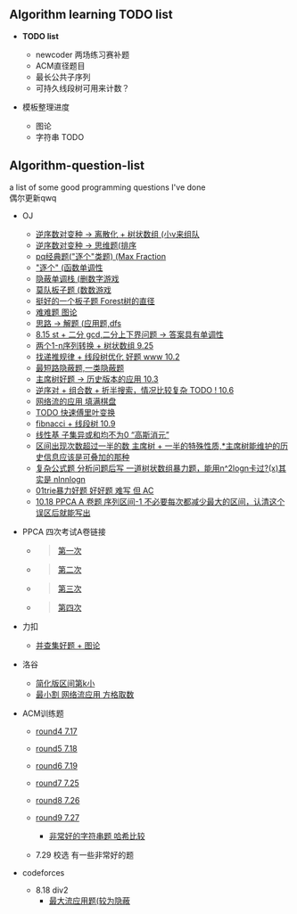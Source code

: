 ## **Algorithm learning TODO list**
- **TODO list**
  - newcoder 两场练习赛补题
  - ACM直径题目
  - 最长公共子序列
  - 可持久线段树可用来计数？

- 模板整理进度
  - 图论
  - 字符串 TODO


## Algorithm-question-list
a list of some good programming questions I've done
\
偶尔更新qwq

- OJ
  - [逆序数对变种 -> 离散化 + 树状数组 (小v来组队 ](https://acm.sjtu.edu.cn/OnlineJudge/problem?problem_id=1534)
  - [逆序数对变种 -> 思维题(排序](https://acm.sjtu.edu.cn/OnlineJudge/problem?problem_id=1149)
  - [pq经典题("逐个"类题) (Max Fraction](https://acm.sjtu.edu.cn/OnlineJudge/problem?problem_id=14383)
  - ["逐个" (函数单调性](https://acm.sjtu.edu.cn/OnlineJudge/problem?problem_id=1558)
  - [隐蔽单调栈 (删数字游戏](https://acm.sjtu.edu.cn/OnlineJudge/problem?problem_id=1516)
  - [莫队板子题 (数数游戏](https://acm.sjtu.edu.cn/OnlineJudge/problem?problem_id=1627)
  - [挺好的一个板子题 Forest树的直径](https://acm.sjtu.edu.cn/OnlineJudge/problem?problem_id=1116)
  - [难难题 图论](https://acm.sjtu.edu.cn/OnlineJudge/problem?problem_id=1001)
  - [思路 -> 解题 (应用题,dfs](https://acm.sjtu.edu.cn/OnlineJudge/problem?problem_id=1642)
  - [8.15 st + 二分 gcd,二分上下界问题 -> 答案具有单调性](https://acm.sjtu.edu.cn/OnlineJudge/problem?problem_id=1509)
  - [两个1-n序列转换 + 树状数组 9.25](https://acm.sjtu.edu.cn/OnlineJudge/problem?problem_id=1593)
  - [找递推规律 + 线段树优化 好题 www 10.2](https://acm.sjtu.edu.cn/OnlineJudge/problem?problem_id=1686)
  - [最短路隐蔽题,一类隐蔽题](https://acm.sjtu.edu.cn/OnlineJudge/problem?problem_id=1700)
  - [主席树好题 -> 历史版本的应用 10.3](https://acm.sjtu.edu.cn/OnlineJudge/problem?problem_id=1705)
  - [逆序对 + 组合数 + 折半搜索，情况比较复杂 TODO ! 10.6](https://acm.sjtu.edu.cn/OnlineJudge/problem?problem_id=1018)
  - [网络流的应用 填满棋盘](https://acm.sjtu.edu.cn/OnlineJudge/problem?problem_id=1572)
  - [TODO 快速傅里叶变换](https://acm.sjtu.edu.cn/OnlineJudge/problem?problem_id=1227)
  - [fibnacci + 线段树 10.9](https://acm.sjtu.edu.cn/OnlineJudge/problem?problem_id=1701)
  - [线性基 子集异或和均不为0 “高斯消元”](https://acm.sjtu.edu.cn/OnlineJudge/problem?problem_id=1703)
  - [区间出现次数超过一半的数 主席树 + 一半的特殊性质,*主席树能维护的历史信息应该是可叠加的那种](https://acm.sjtu.edu.cn/OnlineJudge/problem?problem_id=1702)
  - [复杂公式题 分析问题后写 一道树状数组暴力题，能用n^2logn卡过?(x)其实是 nlnnlogn](https://acm.sjtu.edu.cn/OnlineJudge/problem?problem_id=1687)
  - [01trie暴力好题 好好题 难写 但 AC](https://acm.sjtu.edu.cn/OnlineJudge/problem?problem_id=1668)
  - [10.18 PPCA A 卷题 序列区间-1 不必要每次都减少最大的区间，认清这个误区后就能写出](https://acm.sjtu.edu.cn/OnlineJudge/problem?problem_id=1630)

- PPCA 四次考试A卷链接
  - > [第一次](https://acm.sjtu.edu.cn/OnlineJudge/contest?contest_id=348)
  - > [第二次](https://acm.sjtu.edu.cn/OnlineJudge/contest?contest_id=355)
  - > [第三次](https://acm.sjtu.edu.cn/OnlineJudge/contest?contest_id=360)
  - > [第四次](https://acm.sjtu.edu.cn/OnlineJudge/contest?contest_id=363)
- 力扣
  - [并查集好题 + 图论](https://leetcode.cn/problems/number-of-good-paths/)
- 洛谷
  - [简化版区间第k小](https://www.luogu.com.cn/problem/P1168)
  - [最小割 网络流应用 方格取数](https://www.luogu.com.cn/problem/P2774)
  
- ACM训练题
  - [round4 7.17](https://vjudge.net/contest/505273)
  - [round5 7.18](https://vjudge.net/contest/505363)
  - [round6 7.19](https://vjudge.net/contest/505362)
  - [round7 7.25](https://vjudge.net/contest/506622)
  - [round8 7.26](https://vjudge.net/contest/506822)
  - [round9 7.27](https://vjudge.net/contest/507048)
    - [非常好的字符串题 哈希比较](https://vjudge.net/contest/507048#problem/E)
  
  - 7.29 校选 有一些非常好的题

- codeforces
  - 8.18 div2
    - [最大流应用题(较为隐蔽](https://codeforces.com/contest/1717/problem/F)
  
